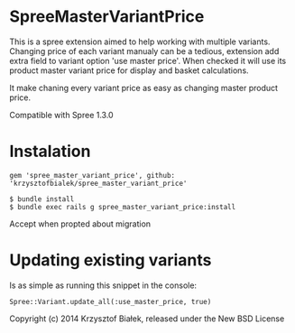 SpreeMasterVariantPrice
=======================

This is a spree extension aimed to help working with multiple variants. Changing price of each variant manualy can be a tedious,
extension add extra field to variant option 'use master price'. When checked it will use its product master variant price for display
and basket calculations.

It make chaning every variant price as easy as changing master product price.

Compatible with Spree 1.3.0

Instalation
=======

    gem 'spree_master_variant_price', github: 'krzysztofbialek/spree_master_variant_price'

    $ bundle install
    $ bundle exec rails g spree_master_variant_price:install

Accept when propted about migration

Updating existing variants
=======

Is as simple as running this snippet in the console:

    Spree::Variant.update_all(:use_master_price, true)


Copyright (c) 2014 Krzysztof Białek, released under the New BSD License
